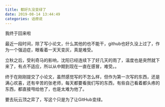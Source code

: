 ```yaml
---
title: 都好久没变绿了
date: 2019-08-14 13:44:49
categories: 话痨说
---
```


我终于回来啦

<!-- more -->

最近一段时间，除了写小论文，什么其他的也不能干，github也好久没上过了，作为一个强迫症，眼看着一天天变灰，真是难受。

立秋之后，受利奇马的影响，沈阳已经连续下了好几天的雨了，温度也是突然就下来了，有点不适应，所以从中期到现在一直在感冒，难受。。

终于在刚刚提交了小论文，虽然感觉写的不怎么样，但作为第一次写的东西，还是满心欢喜，还有辛苦的张老师，每天都要看我们写的东西，有些自己看着都头疼的东西，都直接甩给他了，也是太难为他了。

要去玩云顶之弈了，写这个只是为了让GitHub变绿。